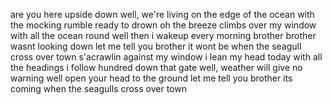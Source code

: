are you here upside down
well, we're living on the edge of the ocean
with the mocking rumble ready to drown
oh the breeze climbs over my window
with all the ocean round
well then i wakeup every morning
brother brother wasnt looking down
let me tell you brother it wont be when the seagull cross over town
s'acrawlin against my window
i lean my head today
with all the headings i follow
hundred down that gate
well, weather will give no warning
well open your head to the ground
let me tell you brother its coming when the seagulls cross over town
